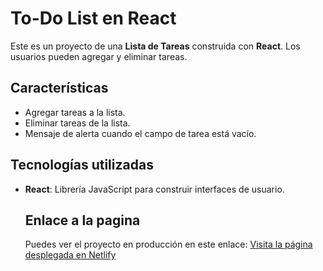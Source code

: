 # To-Do List en React

Este es un proyecto de una **Lista de Tareas** construida con **React**. Los usuarios pueden agregar y eliminar tareas.

## Características

- Agregar tareas a la lista.
- Eliminar tareas de la lista.
- Mensaje de alerta cuando el campo de tarea está vacío.

## Tecnologías utilizadas

- **React**: Librería JavaScript para construir interfaces de usuario.


  ## Enlace a la pagina

  Puedes ver el proyecto en producción en este enlace: [Visita la página desplegada en Netlify](https://dreamy-entremet-e0cf1c.netlify.app/)
